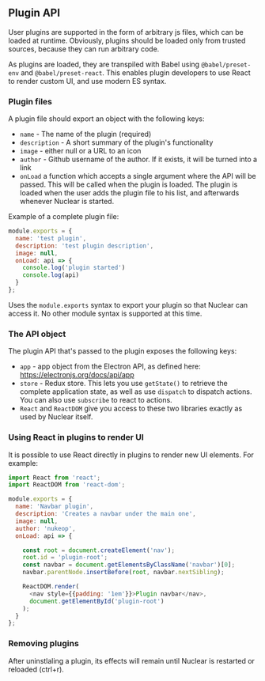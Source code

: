 ## Plugin API
User plugins are supported in the form of arbitrary js files, which can be loaded at runtime. Obviously, plugins should be loaded only from trusted sources, because they can run arbitrary code.

As plugins are loaded, they are transpiled with Babel using `@babel/preset-env` and `@babel/preset-react`. This enables plugin developers to use React to render custom UI, and use modern ES syntax.

### Plugin files

A plugin file should export an object with the following keys:

- `name` - The name of the plugin (required)
- `description` - A short summary of the plugin's functionality
- `image` - either null or a URL to an icon
- `author` - Github username of the author. If it exists, it will be turned into a link
- `onLoad` a function which accepts a single argument where the API will be passed. This will be called when the plugin is loaded. The plugin is loaded when the user adds the plugin file to his list, and afterwards whenever Nuclear is started.

Example of a complete plugin file:

```javascript
module.exports = {
  name: 'test plugin',
  description: 'test plugin description',
  image: null,
  onLoad: api => {
    console.log('plugin started')
    console.log(api)
  }
};
```

Uses the `module.exports` syntax to export your plugin so that Nuclear can access it. No other module syntax is supported at this time.

### The API object

The plugin API that's passed to the plugin exposes the following keys:

- `app` - app object from the Electron API, as defined here: https://electronjs.org/docs/api/app
- `store` - Redux store. This lets you use `getState()` to retrieve the complete application state, as well as use `dispatch` to dispatch actions. You can also use `subscribe` to react to actions.
- `React` and `ReactDOM` give you access to these two libraries exactly as used by Nuclear itself.

### Using React in plugins to render UI

It is possible to use React directly in plugins to render new UI elements. For example:

```javascript
import React from 'react';
import ReactDOM from 'react-dom';

module.exports = {
  name: 'Navbar plugin',
  description: 'Creates a navbar under the main one',
  image: null,
  author: 'nukeop',
  onLoad: api => {

    const root = document.createElement('nav');
    root.id = 'plugin-root';
    const navbar = document.getElementsByClassName('navbar')[0];
    navbar.parentNode.insertBefore(root, navbar.nextSibling);

    ReactDOM.render(
      <nav style={{padding: '1em'}}>Plugin navbar</nav>,
      document.getElementById('plugin-root')
    );
  }
};

```

### Removing plugins

After uninstlaling a plugin, its effects will remain until Nuclear is restarted or reloaded (ctrl+r).
